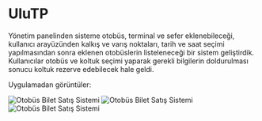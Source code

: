 # UluTP
Yönetim panelinden sisteme otobüs, terminal ve sefer eklenebileceği, kullanıcı arayüzünden kalkış ve varış noktaları, tarih ve saat seçimi yapılmasından sonra eklenen
otobüslerin listeleneceği bir sistem geliştirdik. Kullanıcılar otobüs ve koltuk seçimi yaparak gerekli bilgilerin doldurulması sonucu koltuk rezerve edebilecek
hale geldi.

Uygulamadan görüntüler:

![Otobüs Bilet Satış Sistemi](https://github.com/UfukCaglayan/UluTP/blob/master/images/ulutp1.png?raw=true)
![Otobüs Bilet Satış Sistemi](https://github.com/UfukCaglayan/UluTP/blob/master/images/ulutp2.png?raw=true)
![Otobüs Bilet Satış Sistemi](https://github.com/UfukCaglayan/UluTP/blob/master/images/ulutp3.png?raw=true)
